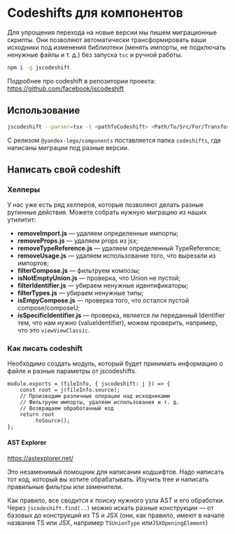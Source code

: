 # Codeshifts для компонентов

Для упрощения перехода на новые версии мы пишем миграционные скрипты.
Они позволяют автоматически трансформировать ваши исходники под изменения библиотеки (менять импорты, не подключать ненужные файлы и т. д.) без запуска `tsc` и ручной работы.

```bash
npm i -g jscodeshift
```
Подробнее про codeshift в репозитории проекта: https://github.com/facebook/jscodeshift

## Использование
```bash
jscodeshift --parser=tsx -t <pathToCodeshift> <Path/To/Src/For/Transform>
```
С релизом `@yandex-lego/components` поставляется папка `codeshifts`, где написаны миграции под разные версии.

## Написать свой codeshift
### Хелперы
У нас уже есть ряд хелперов, которые позволяют делать разные рутинные действия. Можете собрать нужную миграцию из наших утилитит:

- **removeImport.js** — удаляем определенные импорты;
- **removeProps.js** — удаляем props из jsx;
- **removeTypeReference.js** — удаляем определенный TypeReference;
- **removeUsage.js** — удаляем использование того, что вырезали из импортов;
- **filterCompose.js** — фильтруем композы;
- **isNotEmptyUnion.js** — проверка, что Union не пустой;
- **filterIdentifier.js** — убираем ненужные идентификаторы;
- **filterTypes.js** — убираем ненужные типы;
- **isEmpyCompose.js** — проверка того, что остался пустой compose/composeU;
- **isSpecificIdentifier.js** — проверка, является ли переданный Identifier тем, что нам нужно (valueIdentifier), можем проверить, например, что это `viewViewClassic`.

### Как писать codeshift
Необходимо создать модуль, который будет принимать информацию о файле и разные параметры от jscodeshifts.

```
module.exports = (fileInfo, { jscodeshift: j }) => {
    const root = j(fileInfo.source);
    // Производим различные операции над исходниками
    // Фильтруем импорты, удаляем использования и т. д.
    // Возвращаем обработанный код
    return root
        .toSource();
};
```

#### AST Explorer
https://astexplorer.net/

Это незаменимый помощник для написания кодшифтов.
Надо написать тот код, который вы хотите обрабатывать.
Изучить tree и написать правильные фильтры или заменители.

Как правило, все сводится к поиску нужного узла AST и его обработки.
Через `jscodeshift.find(..)` можно искать разные конструкции — от базовых до конструкций из TS и JSX (они, как правило, имеют в начале названия TS или JSX, например `TSUnionType` или`JSXOpeningElement`)

